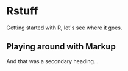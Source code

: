 # Rstuff
Getting started with R, let's see where it goes.

## Playing around with Markup
And that was a secondary heading...